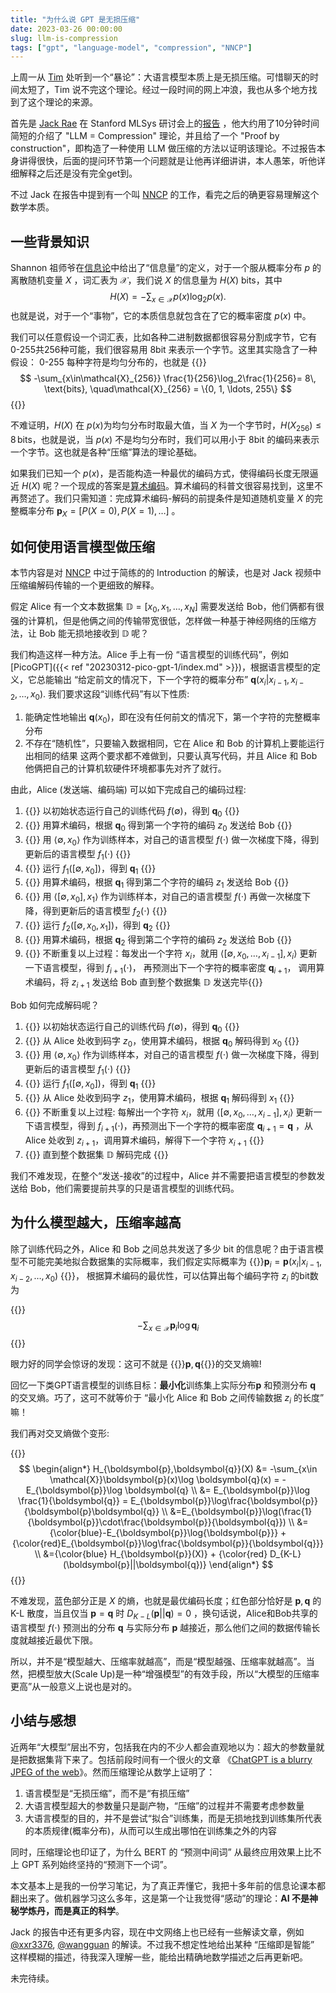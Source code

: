 ```yaml
---
title: "为什么说 GPT 是无损压缩"
date: 2023-03-26 00:00:00
slug: llm-is-compression
tags: ["gpt", "language-model", "compression", "NNCP"]
---
```


上周一从 [Tim](https://twitter.com/zxytim) 处听到一个“暴论”：大语言模型本质上是无损压缩。可惜聊天的时间太短了，Tim 说不完这个理论。经过一段时间的网上冲浪，我也从多个地方找到了这个理论的来源。

首先是 [Jack Rae](https://twitter.com/drjwrae) 在 Stanford MLSys 研讨会上的[报告][MLSys-76] ，他大约用了10分钟时间简短的介绍了 "LLM = Compression" 理论，并且给了一个 "Proof by construction"，即构造了一种使用 LLM 做压缩的方法以证明该理论。不过报告本身讲得很快，后面的提问环节第一个问题就是让他再详细讲讲，本人愚笨，听他详细解释之后还是没有完全get到。

不过 Jack 在报告中提到有一个叫 [NNCP][NNCP] 的工作，看完之后的确更容易理解这个数学本质。 

## 一些背景知识

Shannon 祖师爷在[信息论][shannon1948]中给出了“信息量”的定义，对于一个服从概率分布 $p$ 的离散随机变量 $X$ ，词汇表为 $\mathcal{X}$，我们说 $X$ 的信息量为 $H(X)$ bits，其中 
$$
H(X) = -\sum_{x\in\mathcal{X}} p(x) \log_2 p(x).
$$
也就是说，对于一个“事物”，它的本质信息就包含在了它的概率密度 $p(x)$ 中。

我们可以任意假设一个词汇表，比如各种二进制数据都很容易分割成字节，它有0-255共256种可能，我们很容易用 8bit 来表示一个字节。这里其实隐含了一种假设： 0-255 每种字符是均匀分布的，也就是
{{<raw>}}
$$
-\sum_{x\in\mathcal{X}_{256}} \frac{1}{256}\log_2\frac{1}{256}= 8\, \text{bits}, \quad\mathcal{X}_{256} = \{0, 1, \ldots, 255\}
$$
{{</raw>}}


不难证明，$H(X)$ 在 $p(x)$为均匀分布时取最大值，当 $X$ 为一个字节时，$H(X_{256})\le 8\,\text{bits}$，也就是说，当 $p(x)$ 不是均匀分布时，我们可以用小于 8bit 的编码来表示一个字节。这也就是各种“压缩”算法的理论基础。

如果我们已知一个 $p(x)$，是否能构造一种最优的编码方式，使得编码长度无限逼近 $H(X)$ 呢？一个现成的答案是[算术编码](arithmetic_coding)。算术编码的科普文很容易找到，这里不再赘述了。我们只需知道：完成算术编码-解码的前提条件是知道随机变量 $X$ 的完整概率分布 $\boldsymbol{p}_{X} = [P(X=0), P(X=1), \ldots]$ 。

## 如何使用语言模型做压缩

本节内容是对 [NNCP][NNCP] 中过于简练的的 Introduction 的解读，也是对 Jack 视频中压缩编解码传输的一个更细致的解释。

假定 Alice 有一个文本数据集 $\mathbb{D} = [x_0, x_1, \ldots, x_N]$ 需要发送给 Bob，他们俩都有很强的计算机，但是他俩之间的传输带宽很低，怎样做一种基于神经网络的压缩方法，让 Bob 能无损地接收到 $\mathbb{D}$ 呢？

我们构造这样一种方法。Alice 手上有一份 “语言模型的训练代码”，例如 [PicoGPT]({{< ref "20230312-pico-gpt-1/index.md" >}})，根据语言模型的定义，它总能输出 “给定前文的情况下，下一个字符的概率分布” $\boldsymbol{q}(x_i|x_{i-1},x_{i-2},\ldots,x_{0}).$ 我们要求这段“训练代码”有以下性质: 
1. 能确定性地输出 $\boldsymbol{q}(x_0)$，即在没有任何前文的情况下，第一个字符的完整概率分布
2. 不存在“随机性”，只要输入数据相同，它在 Alice 和 Bob 的计算机上要能运行出相同的结果
这两个要求都不难做到，只要认真写代码，并且 Alice 和 Bob 他俩把自己的计算机软硬件环境都事先对齐了就行。

由此，Alice (发送端、编码端) 可以如下完成自己的编码过程:
1. {{<raw>}} 以初始状态运行自己的训练代码 $f(\emptyset)$，得到 $\boldsymbol{q}_0$ {{</raw>}}
2. {{<raw>}} 用算术编码，根据 $\boldsymbol{q}_0$ 得到第一个字符的编码 $z_0$ 发送给 Bob {{</raw>}}
3. {{<raw>}} 用 $\langle\emptyset, x_0\rangle$ 作为训练样本，对自己的语言模型 $f(\cdot)$ 做一次梯度下降，得到更新后的语言模型 $f_1(\cdot)$ {{</raw>}}
4. {{<raw>}} 运行 $f_1([\emptyset, x_0])$，得到 $\boldsymbol{q}_1$  {{</raw>}}
5. {{<raw>}} 用算术编码，根据 $\boldsymbol{q}_1$ 得到第二个字符的编码 $z_1$ 发送给 Bob {{</raw>}}
6. {{<raw>}} 用 $\langle[\emptyset, x_0], x_1\rangle$ 作为训练样本，对自己的语言模型 $f(\cdot)$ 再做一次梯度下降，得到更新后的语言模型 $f_2(\cdot)$ {{</raw>}}
7. {{<raw>}} 运行 $f_2([\emptyset, x_0, x_1])$，得到 $\boldsymbol{q}_2$  {{</raw>}}
8. {{<raw>}} 用算术编码，根据 $\boldsymbol{q}_2$ 得到第二个字符的编码 $z_2$ 发送给 Bob {{</raw>}}
9. {{<raw>}} 不断重复以上过程：每发出一个字符 $x_i$，就用 $\langle[\emptyset, x_0, \ldots, x_{i-1}], x_i\rangle$ 更新一下语言模型，得到 $f_{i+1}(\cdot)$，
   再预测出下一个字符的概率密度 $\boldsymbol{q}_{i+1}$， 调用算术编码，将 $z_{i+1}$ 发送给 Bob 直到整个数据集 $\mathbb{D}$ 发送完毕{{</raw>}}

Bob 如何完成解码呢？
1. {{<raw>}}  以初始状态运行自己的训练代码 $f(\emptyset)$，得到 $\boldsymbol{q}_0$ {{</raw>}}
2. {{<raw>}}  从 Alice 处收到码字 $z_0$，使用算术编码，根据 $\boldsymbol{q}_0$ 解码得到 $x_0$ {{</raw>}}
3. {{<raw>}}  用 $\langle\emptyset, x_0\rangle$ 作为训练样本，对自己的语言模型 $f(\cdot)$ 做一次梯度下降，得到更新后的语言模型 $f_1(\cdot)$ {{</raw>}}
4. {{<raw>}}  运行 $f_1([\emptyset, x_0])$，得到 $\boldsymbol{q}_1$  {{</raw>}}
5. {{<raw>}}  从 Alice 处收到码字 $z_1$，使用算术编码，根据 $\boldsymbol{q}_1$ 解码得到 $x_1$  {{</raw>}}
6. {{<raw>}}  不断重复以上过程: 每解出一个字符  $x_i$，就用 $\langle[\emptyset, x_0, \ldots, x_{i-1}], x_i\rangle$ 更新一下语言模型，得到 $f_{i+1}(\cdot)$，再预测出下一个字符的概率密度 $\boldsymbol{q}_{i+1} = \boldsymbol{q}$  ，从 Alice 处收到 $z_{i+1}$，调用算术编码，解得下一个字符 $x_{i+1}$ {{</raw>}}
7. {{<raw>}}  直到整个数据集 $\mathbb{D}$ 解码完成 {{</raw>}}

我们不难发现，在整个“发送-接收”的过程中，Alice 并不需要把语言模型的参数发送给 Bob，他们需要提前共享的只是语言模型的训练代码。

## 为什么模型越大，压缩率越高

除了训练代码之外，Alice 和 Bob 之间总共发送了多少 bit 的信息呢？由于语言模型不可能完美地拟合数据集的实际概率，我们假定实际概率为 {{<raw>}}$\boldsymbol{p}_i=\boldsymbol{p}(x_i|x_{i-1},x_{i-2},\ldots,x_{0})$ {{</raw>}}，
根据算术编码的最优性，可以估算出每个编码字符 $z_i$ 的bit数为 

{{<raw>}}
$$
-\sum_{x\in \mathcal{X}} \boldsymbol{p}_{i}\log \boldsymbol{q}_{i}
$$
{{</raw>}}

眼力好的同学会惊讶的发现：这可不就是 {{<raw>}}$\boldsymbol{p},\boldsymbol{q}${{</raw>}}的交叉熵嘛!

回忆一下类GPT语言模型的训练目标：**最小化**训练集上实际分布$\boldsymbol{p}$ 和预测分布 $\boldsymbol{q}$ 的交叉熵。巧了，这可不就等价于 “最小化 Alice 和 Bob 之间传输数据 $z_i$ 的长度” 嘛！

我们再对交叉熵做个变形:

{{<raw>}}
$$
\begin{align*}
H_{\boldsymbol{p},\boldsymbol{q}}(X) &= -\sum_{x\in \mathcal{X}}\boldsymbol{p}(x)\log \boldsymbol{q}(x) = -E_{\boldsymbol{p}}\log \boldsymbol{q} \\
&= E_{\boldsymbol{p}}\log \frac{1}{\boldsymbol{q}} = E_{\boldsymbol{p}}\log\frac{\boldsymbol{p}}{\boldsymbol{p}\boldsymbol{q}}  \\
&=E_{\boldsymbol{p}}\log(\frac{1}{\boldsymbol{p}}\cdot\frac{\boldsymbol{p}}{\boldsymbol{q}})  \\
&={\color{blue}-E_{\boldsymbol{p}}\log{\boldsymbol{p}}} + {\color{red}E_{\boldsymbol{p}}\log\frac{\boldsymbol{p}}{\boldsymbol{q}}} \\
&={\color{blue} H_{\boldsymbol{p}}(X)} + {\color{red} D_{K-L}(\boldsymbol{p}||\boldsymbol{q})}
\end{align*}
$$
{{</raw>}}


不难发现，蓝色部分正是 $X$ 的熵，也就是最优编码长度；红色部分恰好是 $\boldsymbol{p},\boldsymbol{q}$ 的 K-L 散度，当且仅当 $\boldsymbol{p} = \boldsymbol{q}$ 时 $D_{K-L}(\boldsymbol{p}||\boldsymbol{q}) = 0$ ，换句话说，Alice和Bob共享的语言模型 $f(\cdot)$ 预测出的分布 $\boldsymbol{q}$ 与实际分布 $\boldsymbol{p}$ 越接近，那么他们之间的数据传输长度就越接近最优下限。

所以，并不是“模型越大、压缩率就越高”，而是“模型越强、压缩率就越高”。当然，把模型放大(Scale Up)是一种“增强模型”的有效手段，所以“大模型的压缩率更高”从一般意义上说也是对的。

## 小结与感想
近两年“大模型”层出不穷，包括我在内的不少人都会直观地以为：超大的参数量就是把数据集背下来了。包括前段时间有一个很火的文章 《[ChatGPT is a blurry JPEG of the web](https://www.newyorker.com/tech/annals-of-technology/chatgpt-is-a-blurry-jpeg-of-the-web)》。然而压缩理论从数学上证明了：
1. 语言模型是“无损压缩”，而不是“有损压缩”
2. 大语言模型超大的参数量只是副产物，“压缩”的过程并不需要考虑参数量
3. 大语言模型的目的，并不是尝试“拟合”训练集，而是无损地找到训练集所代表的本质规律(概率分布)，从而可以生成出哪怕在训练集之外的内容

同时，压缩理论也印证了，为什么 BERT 的 “预测中间词” 从最终应用效果上比不上 GPT 系列始终坚持的“预测下一个词”。

本文基本上是我的一份学习笔记，为了真正弄懂它，我把十多年前的信息论课本都翻出来了。做机器学习这么多年，这是第一个让我觉得“感动”的理论：**AI 不是神秘学炼丹，而是真正的科学**。

Jack 的报告中还有更多内容，现在中文网络上也已经有一些解读文章，例如 [@xxr3376](https://zhuanlan.zhihu.com/p/616903436), [@wangguan](https://mp.weixin.qq.com/s/hQmvltuMlClBonM6UJmtLg) 的解读。不过我不想定性地给出某种 “压缩即是智能” 这样模糊的描述，待我深入理解一些，能给出精确地数学描述之后再更新吧。

未完待续。

[NNCP]: https://bellard.org/nncp/
[MLSys-76]: https://www.youtube.com/watch?v=dO4TPJkeaaU
[arithmetic_coding]: https://en.wikipedia.org/wiki/Arithmetic_coding
[shannon1948]: https://people.math.harvard.edu/~ctm/home/text/others/shannon/entropy/entropy.pdf



